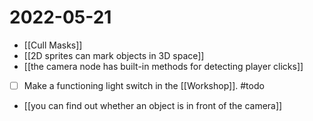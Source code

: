 # 2022-05-21
- [[Cull Masks]]
- [[2D sprites can mark objects in 3D space]]
- [[the camera node has built-in methods for detecting player clicks]]
- [ ] Make a functioning light switch in the [[Workshop]]. #todo
- [[you can find out whether an object is in front of the camera]]